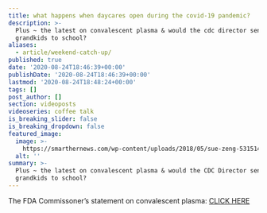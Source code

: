 ```yaml
---
title: what happens when daycares open during the covid-19 pandemic?
description: >-
  Plus ~ the latest on convalescent plasma & would the cdc director send his own
  grandkids to school?
aliases:
  - article/weekend-catch-up/
published: true
date: '2020-08-24T18:46:39+00:00'
publishDate: '2020-08-24T18:46:39+00:00'
lastmod: '2020-08-24T18:48:24+00:00'
tags: []
post_author: []
section: videoposts
videoseries: coffee talk
is_breaking_slider: false
is_breaking_dropdown: false
featured_image:
  image: >-
    https://smarthernews.com/wp-content/uploads/2018/05/sue-zeng-531514-unsplash-scaled.jpg
  alt: ''
summary: >-
  Plus ~ the latest on convalescent plasma & would the CDC Director send his own
  grandkids to school?
---
```

The FDA Commissoner’s statement on convalescent plasma: [CLICK HERE](\"https://smarthernews.com/article/hahn-on-convalescent-plasma/\")